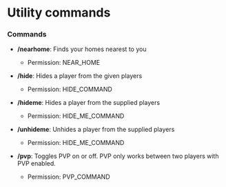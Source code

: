 # Utility commands
### Commands
- **/nearhome**: Finds your homes nearest to you
    - Permission: NEAR_HOME

- **/hide**: Hides a player from the given players
    - Permission: HIDE_COMMAND

- **/hideme**: Hides a player from the supplied players
    - Permission: HIDE_ME_COMMAND

- **/unhideme**: Unhides a player from the supplied players
    - Permission: HIDE_ME_COMMAND

- **/pvp**: Toggles PVP on or off. PVP only works between two players with PVP enabled.
    - Permission: PVP_COMMAND
